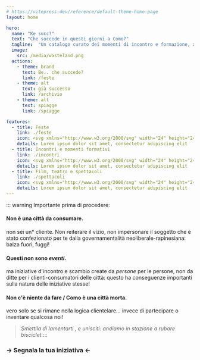 ```yaml
---
# https://vitepress.dev/reference/default-theme-home-page
layout: home

hero:
  name: "Ke succ?"
  text: "Che succede in questi giorni a Como?"
  tagline:  "Un catalogo curato dei momenti di incontro e formazione, a volte sconosciuti, a cui si può partecipare nella nostra città."
  image:
    src: /media/wasteland.png
  actions:
    - theme: brand
      text: Be.. che succede?
      link: /feste
    - theme: alt
      text: già successo
      link: /archivio
    - theme: alt
      text: spiagge
      link: /spiagge      

features:
  - title: Feste
    link: ./feste
    icon: <svg xmlns="http://www.w3.org/2000/svg" width="24" height="24" viewBox="0 0 24 24" fill="none" stroke="#ff0000" stroke-width="2" stroke-linecap="round" stroke-linejoin="round" class="lucide lucide-party-popper"><path d="M5.8 11.3 2 22l10.7-3.79"/><path d="M4 3h.01"/><path d="M22 8h.01"/><path d="M15 2h.01"/><path d="M22 20h.01"/><path d="m22 2-2.24.75a2.9 2.9 0 0 0-1.96 3.12c.1.86-.57 1.63-1.45 1.63h-.38c-.86 0-1.6.6-1.76 1.44L14 10"/><path d="m22 13-.82-.33c-.86-.34-1.82.2-1.98 1.11c-.11.7-.72 1.22-1.43 1.22H17"/><path d="m11 2 .33.82c.34.86-.2 1.82-1.11 1.98C9.52 4.9 9 5.52 9 6.23V7"/><path d="M11 13c1.93 1.93 2.83 4.17 2 5-.83.83-3.07-.07-5-2-1.93-1.93-2.83-4.17-2-5 .83-.83 3.07.07 5 2Z"/></svg>
    details: Lorem ipsum dolor sit amet, consectetur adipiscing elit
  - title: Incontri e momenti formativi
    link: ./incontri
    icon: <svg xmlns="http://www.w3.org/2000/svg" width="24" height="24" viewBox="0 0 24 24" fill="none" stroke="#ff8040" stroke-width="2" stroke-linecap="round" stroke-linejoin="round" class="lucide lucide-notebook-pen"><path d="M13.4 2H6a2 2 0 0 0-2 2v16a2 2 0 0 0 2 2h12a2 2 0 0 0 2-2v-7.4"/><path d="M2 6h4"/><path d="M2 10h4"/><path d="M2 14h4"/><path d="M2 18h4"/><path d="M21.378 5.626a1 1 0 1 0-3.004-3.004l-5.01 5.012a2 2 0 0 0-.506.854l-.837 2.87a.5.5 0 0 0 .62.62l2.87-.837a2 2 0 0 0 .854-.506z"/></svg> 
    details: Lorem ipsum dolor sit amet, consectetur adipiscing elit
  - title: Film, teatro e spettacoli
    link: ./spettacoli
    icon: <svg xmlns="http://www.w3.org/2000/svg" width="24" height="24" viewBox="0 0 24 24" fill="none" stroke="#ff8000" stroke-width="2" stroke-linecap="round" stroke-linejoin="round" class="lucide lucide-clapperboard"><path d="M20.2 6 3 11l-.9-2.4c-.3-1.1.3-2.2 1.3-2.5l13.5-4c1.1-.3 2.2.3 2.5 1.3Z"/><path d="m6.2 5.3 3.1 3.9"/><path d="m12.4 3.4 3.1 4"/><path d="M3 11h18v8a2 2 0 0 1-2 2H5a2 2 0 0 1-2-2Z"/></svg>
    details: Lorem ipsum dolor sit amet, consectetur adipiscing elit
---
```

::: warning Importante prima di procedere:

#### Non è una città da consumare.
non sei un* cliente. Non reiterare il vizio, non impersonare il soggetto che è stato confezionato per te dalla governamentalità neoliberale-rapinesiana: balza fuori, fuggi!

#### Questi non sono *eventi*.
ma iniziative d'incontro e scambio create da *persone* per le persone, non da ditte per i clienti-consumatori delle città: questo ha conseguenze importanti sulla natura delle iniziative stesse!

#### Non c'è niente da fare / Como è una città morta.
vero solo se si rimane nella logica clientelare... invece di partecipare o inventare qualcosa noi!

>*Smettila di lamentarti , e unisciti: andiamo in stazione a rubare bisciclet*
:::

### → Segnala la tua iniziativa ← 
